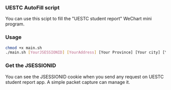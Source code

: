 ### UESTC AutoFill script 

You can use this scipt to fill the "UESTC student report" WeChart mini program.

### Usage 

```bash
chmod +x main.sh
./main.sh [YourJSESSIONID] [YourAddress] [Your Province] [Your city] [Your country]
```



### Get the JSESSIONID

You can see the JSESSIONID cookie when you send any request on UESTC student report app. A simple packet capture can manage it.

